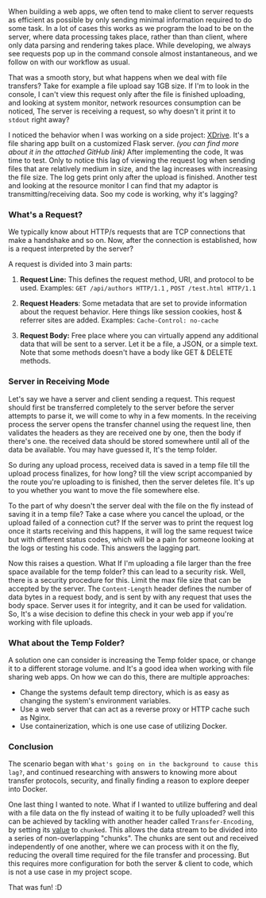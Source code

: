 When building a web apps, we often tend to make client to server requests as efficient as possible by only sending minimal information required to do some task. In a lot of cases this works as we program the load to be on the server, where data processing takes place, rather than than client, where only data parsing and rendering takes place. While developing, we always see requests pop up in the command console almost instantaneous, and we follow on with our workflow as usual.

That was a smooth story, but what happens when we deal with file transfers? Take for example a file upload say 1GB size. If I'm to look in the console, I can't view this request only after the file is finished uploading, and looking at system monitor, network resources consumption can be noticed, The server is receiving a request, so why doesn't it print it to `stdout` right away?

I noticed the behavior when I was working on a side project: [XDrive](https://github.com/XZANATOL/XZerver). It's a file sharing app built on a customized Flask server. *(you can find more about it in the attached GitHub link)* After implementing the code, It was time to test. Only to notice this lag of viewing the request log when sending files that are relatively medium in size, and the lag increases with increasing the file size. The log gets print only after the upload is finished. Another test and looking at the resource monitor I can find that my adaptor is transmitting/receiving data. Soo my code is working, why it's lagging?

### What's a Request?

We typically know about HTTP/s requests that are TCP connections that make a handshake and so on. Now, after the connection is established, how is a request interpreted by the server?

A request is divided into 3 main parts:

1) **Request Line:** This defines the request method, URI, and protocol to be used. Examples:
   `GET /api/authors HTTP/1.1` , `POST /test.html HTTP/1.1`

2) **Request Headers**: Some metadata that are set to provide information about the request behavior. Here things like session cookies, host & referrer sites are added. Examples: `Cache-Control: no-cache`

3) **Request Body:** Free place where you can virtually append any additional data that will be sent to a server. Let it be a file, a JSON, or a simple text. Note that some methods doesn't have a body like GET & DELETE methods.

### Server in Receiving Mode

Let's say we have a server and client sending a request. This request should first be transferred completely to the server before the server attempts to parse it, we will come to why in a few moments. In the receiving process the server opens the transfer channel using the request line, then validates the headers as they are received one by one, then the body if there's one. the received data should be stored somewhere until all of the data be available. You may have guessed it, It's the temp folder.

So during any upload process, received data is saved in a temp file till the upload process finalizes, for how long? till the view script accompanied by the route you're uploading to is finished, then the server deletes file. It's up to you whether you want to move the file somewhere else.

To the part of why doesn't the server deal with the file on the fly instead of saving it in a temp file? Take a case where you cancel the upload, or the upload failed of a connection cut? If the server was to print the request log once it starts receiving and this happens, it will log the same request twice but with different status codes, which will be a pain for someone looking at the logs or testing his code. This answers the lagging part. 

Now this raises a question. What If I'm uploading a file larger than the free space available for the temp folder? this can lead to a security risk. Well, there is a security procedure for this. Limit the max file size that can be accepted by the server. The `Content-Length` header defines the number of data bytes in a request body, and is sent by with any request that uses the body space. Server uses it for integrity, and it can be used for validation. So, It's a wise decision to define this check in your web app if you're working with file uploads.

### What about the Temp Folder?

A solution one can consider is increasing the Temp folder space, or change it to a different storage volume. and It's a good idea when working with file sharing web apps. On how we can do this, there are multiple approaches:

* Change the systems default temp directory, which is as easy as changing the system's environment variables.
* Use a web server that can act as a reverse proxy or HTTP cache such as Nginx.
* Use containerization, which is one use case of utilizing Docker.

### Conclusion

The scenario began with `What's going on in the background to cause this lag?`, and continued researching with answers to knowing more about transfer protocols, security, and finally finding a reason to explore deeper into Docker.

One last thing I wanted to note. What if I wanted to utilize buffering and deal with a file data on the fly instead of waiting it to be fully uploaded? well this can be achieved by tackling with another header called `Transfer-Encoding`, by setting its [value](https://developer.mozilla.org/en-US/docs/Web/HTTP/Headers/Transfer-Encoding) to `chunked`. This allows the data stream to be divided into a series of non-overlapping "chunks". The chunks are sent out and received independently of one another, where we can process with it on the fly, reducing the overall time required for the file transfer and processing. But this requires more configuration for both the server & client to code, which is not a use case in my project scope.

That was fun! :D